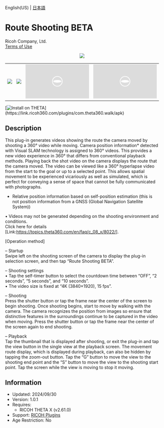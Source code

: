 English(US) | [日本語](README.ja.md)

# Route Shooting BETA

Ricoh Company, Ltd.  
[Terms of Use](https://www.ricoh360.com/terms/plugins/)

<div align="center"><img src="./1.png"><table><tr><td><img src="./2.png"></td><td><img src="./3.png"></td><td><img src="./4.png"></td><td><img src="./5.png"></td></tr></table></div>

[![Install on THETA](https://assets.ricoh360.com/image/upload/v1/front/theta/install-button.svg?)](https://link.ricoh360.com/plugins/com.theta360.walk/apk)

## Description

<div id="plugin-description">

This plug-in generates videos showing the route the camera moved by shooting a 360° video while moving. Camera position information* detected with Visual SLAM technology is assigned to 360° videos. This provides a new video experience in 360° that differs from conventional playback methods. Playing back the shot video on the camera displays the route that the camera moved. The video can be viewed like a 360° hyperlapse video from the start to the goal or up to a selected point. This allows spatial movement to be experienced vicariously as well as simulated, which is perfect for conveying a sense of space that cannot be fully communicated with photographs.  

* Relative position information based on self-position estimation (this is not position information from a GNSS (Global Navigation Satellite System))  

• Videos may not be generated depending on the shooting environment and conditions.  
Click here for details [Link:https://topics.theta360.com/en/faq/c_08_x/8022/].  

[Operation method]  

– Startup  
Swipe left on the shooting screen of the camera to display the plug-in selection screen, and then tap “Route Shooting BETA”.  


– Shooting settings  
• Tap the self-timer button to select the countdown time between “OFF”, “2 seconds”, “5 seconds”, and “10 seconds”.  
• The video size is fixed at “4K (3840×1920), 15 fps”.  

– Shooting  
Press the shutter button or tap the frame near the center of the screen to begin shooting. Once shooting begins, start to move by walking with the camera. The camera recognizes the position from images so ensure that distinctive features in the surroundings continue to be captured in the video when moving. Press the shutter button or tap the frame near the center of the screen again to end shooting.

– Playback  
Tap the thumbnail that is displayed after shooting, or exit the plug-in and tap the view button in the single view at the playback screen. The movement route display, which is displayed during playback, can also be hidden by tapping the zoom-out button. Tap the “G” button to move the view to the shooting end point and the “S” button to move the view to the shooting start point. Tap the screen while the view is moving to stop it moving.  

</div>

## Information

- Updated: 2024/09/30
- Version: 1.0.1
- Requires:
  - RICOH THETA X (v2.61.0)
- Support: [RICOH Plugins](https://support.ricoh360.com/)
- Age Restriction: No
